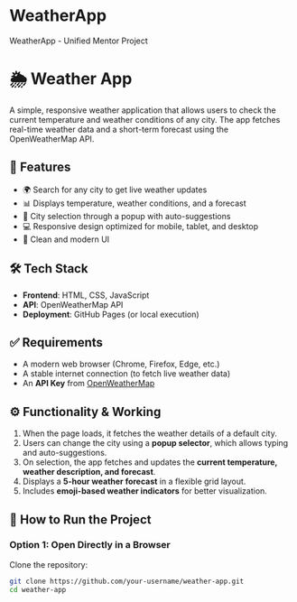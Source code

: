 # WeatherApp
WeatherApp - Unified Mentor Project
# 🌦 Weather App

A simple, responsive weather application that allows users to check the current temperature and weather conditions of any city. The app fetches real-time weather data and a short-term forecast using the OpenWeatherMap API.

## 📌 Features  

- 🌍 Search for any city to get live weather updates  
- 📊 Displays temperature, weather conditions, and a forecast  
- 📌 City selection through a popup with auto-suggestions  
- 💻 Responsive design optimized for mobile, tablet, and desktop  
- 🎨 Clean and modern UI  

## 🛠 Tech Stack  

- **Frontend**: HTML, CSS, JavaScript  
- **API**: OpenWeatherMap API  
- **Deployment**: GitHub Pages (or local execution)  

## ✅ Requirements  

- A modern web browser (Chrome, Firefox, Edge, etc.)  
- A stable internet connection (to fetch live weather data)  
- An **API Key** from [OpenWeatherMap](https://openweathermap.org/)  

## ⚙️ Functionality & Working  

1. When the page loads, it fetches the weather details of a default city.  
2. Users can change the city using a **popup selector**, which allows typing and auto-suggestions.  
3. On selection, the app fetches and updates the **current temperature, weather description, and forecast**.  
4. Displays a **5-hour weather forecast** in a flexible grid layout.  
5. Includes **emoji-based weather indicators** for better visualization.  

## 🚀 How to Run the Project  

### Option 1: Open Directly in a Browser  

Clone the repository:  

```bash
git clone https://github.com/your-username/weather-app.git
cd weather-app
